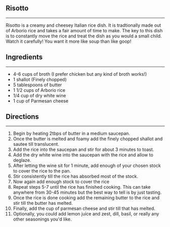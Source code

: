 ## Risotto
---
Risotto is a creamy and cheesey Italian rice dish. It is tradtionally made out of Arborio rice and takes a fair amount of time to make. The key to this dish is to constantly move the rice and treat the dish as you would a small child. Watch it carefully! You want it more like soup than like goop! 

## Ingredients
---
- 4-6 cups of broth (I prefer chicken but any kind of broth works!)
- 1 shallot (Finely chopped)
- 5 tablespoons of butter
- 1 1/2 cups of Arborio rice
- 1/4 cup of dry white wine
- 1 cup of Parmesan cheese

## Directions 
---
1. Begin by heating 2tbps of butter in a medium saucepan.
2. Once the butter is melted and foamy add the finely chopped shallot and sautee till translucent. 
3. Add the rice into the saucepan and stir for about 3 minutes to toast.
4. Add the dry white wine into the saucepan with the rice and allow to deglaze.
5. After letting the wine sit for 1 minute, add enough of your chosen stock to cover the rice to the pan. 
6. Stir consistently till the rice has absorbed most of the stock.
7. Now again add enough stock to cover the rice 
8. Repeat steps 5-7 until the rice has finished cooking. This can take anywhere from 30-45 minutes but the best way to tell is by just tasting.
9. Once the rice is done cooking add the remaining butter to the rice and stir till the butter has melted.
10. Finally, add the cup of parmesan cheese and stir till that has melted.
11. Optionally, you could add lemon juice and zest, dill, basil, or really any other seasonings you'd like. 











